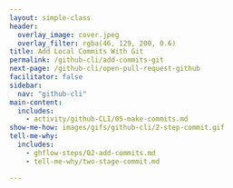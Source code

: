 ```yaml
---
layout: simple-class
header:
  overlay_image: cover.jpeg
  overlay_filter: rgba(46, 129, 200, 0.6)
title: Add Local Commits With Git
permalink: /github-cli/add-commits-git
next-page: /github-cli/open-pull-request-github
facilitator: false
sidebar:
  nav: "github-cli"
main-content:
  includes:
    - activity/github-CLI/05-make-commits.md
show-me-how: images/gifs/github-cli/2-step-commit.gif
tell-me-why:
  includes:
    - ghflow-steps/02-add-commits.md
    - tell-me-why/two-stage-commit.md

---
```

